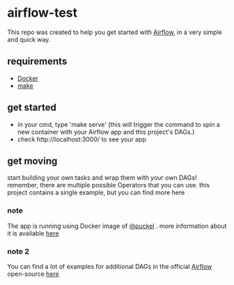 # airflow-test
This repo was created to help you get started with [Airflow](https://airflow.apache.org/), in a very simple and quick way.

## requirements
- [Docker](https://www.docker.com/)
- [make](https://www.tutorialspoint.com/unix_commands/make.htm)

## get started
- in your cmd, type 'make serve' (this will trigger the command to spin a new container with your Airflow app and this project's DAGs.)
- check http://localhost:3000/ to see your app

## get moving
start building your own tasks and wrap them with your own DAGs!
remember, there are multiple possible Operators that you can use.
this project contains a single example, but you can find more here

### note
The app is running using Docker image of [@puckel](https://github.com/puckel) . more information about it is available [here](https://github.com/puckel/docker-airflow)

### note 2
You can find a lot of examples for additional DAGs in the official [Airflow](https://github.com/apache/airflow) open-source [here](https://github.com/apache/airflow/tree/master/airflow/example_dags)
